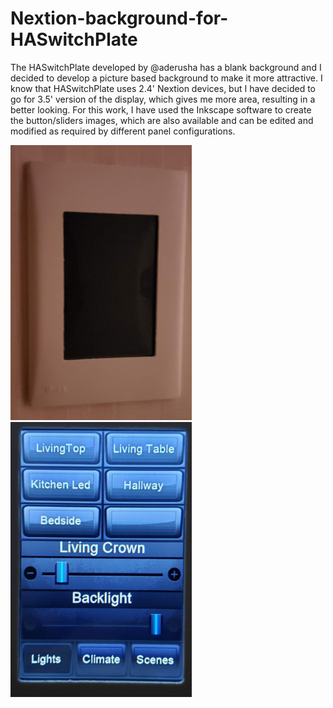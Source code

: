 # Nextion-background-for-HASwitchPlate

The HASwitchPlate developed by @aderusha has a blank background and I decided to develop a picture based background to make it more attractive. I know that HASwitchPlate uses 2.4' Nextion devices, but I have decided to go for 3.5' version of the display, which gives me more area, resulting in a better looking. For this work, I have used the Inkscape software to create the button/sliders images, which are also available and can be edited and modified as required by different panel configurations.

<img src="https://github.com/lspaula/Nextion-background-for-HASwitchPlate/blob/master/Photos/20190822_224749.jpg?raw=true" width="290" height="440">

<img src="https://github.com/lspaula/Nextion-background-for-HASwitchPlate/blob/master/Photos/20190828_213032.jpg?raw=true" width="290" height="440">
